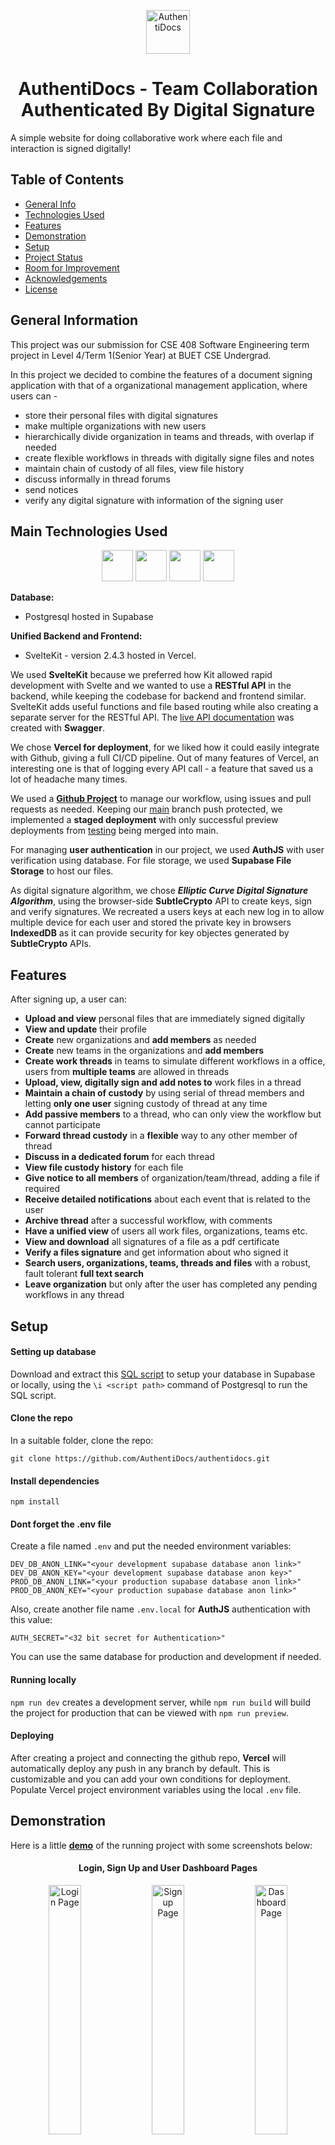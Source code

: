 <p align="center">
  <img height = "70" width = "70" src="https://github.com/AuthentiDocs/authentidocs/blob/main/04_Code/assets/logo.webp" alt= "AuthentiDocs")
</p>

<p align="center"> <h1 align="center"> AuthentiDocs - Team Collaboration Authenticated By Digital Signature </h1> </p>

A simple website for doing collaborative work where each file and interaction is signed digitally!

## Table of Contents

- [General Info](#general-information)
- [Technologies Used](#main-technologies-used)
- [Features](#features)
- [Demonstration](#demonstration)
- [Setup](#setup)
- [Project Status](#project-status)
- [Room for Improvement](#room-for-improvement)
- [Acknowledgements](#acknowledgements)
- [License](#license)

## General Information

This project was our submission for CSE 408 Software Engineering term project in Level 4/Term 1(Senior Year) at BUET CSE Undergrad.

In this project we decided to combine the features of a document signing application with that of a organizational management application, where users can -

- store their personal files with digital signatures
- make multiple organizations with new users
- hierarchically divide organization in teams and threads, with overlap if needed
- create flexible workflows in threads with digitally signe files and notes
- maintain chain of custody of all files, view file history
- discuss informally in thread forums
- send notices
- verify any digital signature with information of the signing user

## Main Technologies Used

<p align="center">
  <img height="50" width="50" src="https://cdn.jsdelivr.net/gh/devicons/devicon/icons/svelte/svelte-original.svg" /> 
  <img height="50" width="50" src="https://cdn.jsdelivr.net/gh/devicons/devicon@latest/icons/vercel/vercel-original.svg" /> 
  <img height="50" width="50" src="https://cdn.jsdelivr.net/gh/devicons/devicon/icons/postgresql/postgresql-original.svg" />
  <img height="50" width="50" src="https://cdn.jsdelivr.net/gh/devicons/devicon@latest/icons/supabase/supabase-original.svg" />      
</p>

**Database:**

- Postgresql hosted in Supabase

**Unified Backend and Frontend:**

- SvelteKit - version 2.4.3 hosted in Vercel.

We used **SvelteKit** because we preferred how Kit allowed rapid development with Svelte and we wanted to use a **RESTful API** in the backend, while keeping the codebase for backend and frontend similar. SvelteKit adds useful functions and file based routing while also creating a separate server for the RESTful API. The [live API documentation](https://authentidocs.vercel.app/docs/api) was created with **Swagger**.

We chose **Vercel for deployment**, for we liked how it could easily integrate with Github, giving a full CI/CD pipeline. Out of many features of Vercel, an interesting one is that of logging every API call - a feature that saved us a lot of headache many times.

We used a **[Github Project](https://github.com/orgs/AuthentiDocs/projects?query=is%3Aopen)** to manage our workflow, using issues and pull requests as needed. Keeping our [main](https://github.com/AuthentiDocs/authentidocs/tree/main) branch push protected, we implemented a **staged deployment** with only successful preview deployments from [testing](https://github.com/AuthentiDocs/authentidocs/tree/testing) being merged into main.

For managing **user authentication** in our project, we used **AuthJS** with user verification using database. For file storage, we used **Supabase File Storage** to host our files.

As digital signature algorithm, we chose **_Elliptic Curve Digital Signature Algorithm_**, using the browser-side **SubtleCrypto** API to create keys, sign and verify signatures. We recreated a users keys at each new log in to allow multiple device for each user and stored the private key in browsers **IndexedDB** as it can provide security for key objectes generated by **SubtleCrypto** APIs.

## Features

After signing up, a user can:

- **Upload and view** personal files that are immediately signed digitally
- **View and update** their profile
- **Create** new organizations and **add members** as needed
- **Create** new teams in the organizations and **add members**
- **Create work threads** in teams to simulate different workflows in a office, users from **multiple teams** are allowed in threads
- **Upload, view, digitally sign and add notes to** work files in a thread
- **Maintain a chain of custody** by using serial of thread members and letting **only one user** signing custody of thread at any time
- **Add passive members** to a thread, who can only view the workflow but cannot participate
- **Forward thread custody** in a **flexible** way to any other member of thread
- **Discuss in a dedicated forum** for each thread
- **View file custody history** for each file
- **Give notice to all members** of organization/team/thread, adding a file if required
- **Receive detailed notifications** about each event that is related to the user
- **Archive thread** after a successful workflow, with comments
- **Have a unified view** of users all work files, organizations, teams etc.
- **View and download** all signatures of a file as a pdf certificate
- **Verify a files signature** and get information about who signed it
- **Search users, organizations, teams, threads and files** with a robust, fault tolerant **full text search**
- **Leave organization** but only after the user has completed any pending workflows in any thread

## Setup

#### Setting up database

Download and extract this [SQL script](https://github.com/AuthentiDocs/authentidocs/blob/main/04_Code/assets/dump-postgres-202403131448.tar.gz) to setup your database in Supabase or locally, using the `\i <script path>` command of Postgresql to run the SQL script.

#### Clone the repo

In a suitable folder, clone the repo:

`git clone https://github.com/AuthentiDocs/authentidocs.git`

#### Install dependencies

`npm install`

#### Dont forget the .env file

Create a file named `.env` and put the needed environment variables:

```
DEV_DB_ANON_LINK="<your development supabase database anon link>"
DEV_DB_ANON_KEY="<your development supabase database anon key>"
PROD_DB_ANON_LINK="<your production supabase database anon link>"
PROD_DB_ANON_KEY="<your production supabase database anon link>"
```

Also, create another file name `.env.local` for **AuthJS** authentication with this value:

```
AUTH_SECRET="<32 bit secret for Authentication>"
```

You can use the same database for production and development if needed.

#### Running locally

`npm run dev` creates a development server, while `npm run build` will build the project for production that can be viewed with `npm run preview`.

#### Deploying

After creating a project and connecting the github repo, **Vercel** will automatically deploy any push in any branch by default. This is customizable and you can add your own conditions for deployment. Populate Vercel project environment variables using the local `.env` file.

## Demonstration

Here is a little **[demo](https://authentidocs.vercel.app)** of the running project with some screenshots below:

<p align="center"> <h4 align="center"> Login, Sign Up and User Dashboard Pages </h4> </p>
<p align ="center">
<img
  src="https://github.com/AuthentiDocs/authentidocs/blob/main/04_Code/assets/1.png?raw=true"
  alt="Login Page"
  title="Login Page"
  caption="Login Page"
  style="display: inline-block; margin: 0 auto; width: 32%"/>
<img
  src="https://github.com/AuthentiDocs/authentidocs/blob/main/04_Code/assets/2.png?raw=true"
  alt="Signup Page"
  title="Signup Page"
  caption="Signup Page"
  style="display: inline-block; margin: 0 auto; width: 32%"/>
<img
  src="https://github.com/AuthentiDocs/authentidocs/blob/main/04_Code/assets/0.png?raw=true"
  alt="Dashboard Page"
  title="Dashboard Page"
  caption="Dashboard Page"
  style="display: inline-block; margin: 0 auto; width: 32%"/>
</p align="center">

<p align="center"> <h4 align="center"> Homepage: Personal Files, Organizations, Notices </h4> </p>
<p align ="center">
<img
  src="https://github.com/AuthentiDocs/authentidocs/blob/main/04_Code/assets/3.png?raw=true"
  alt="Personal Files Page"
  title="Personal Files Page"
  caption="Personal Files Page"
  style="display: inline-block; margin: 0 auto; width: 32%"/>
<img
  src="https://github.com/AuthentiDocs/authentidocs/blob/main/04_Code/assets/4.png?raw=true"
  alt="User Organizations Page"
  title="User Organizations Page"
  caption="User Organizations Page"
  style="display: inline-block; margin: 0 auto; width: 32%"/>
<img
  src="https://github.com/AuthentiDocs/authentidocs/blob/main/04_Code/assets/5.png?raw=true"
  alt="User Notices Page"
  title="User Notices Page"
  caption="User Notices Page"
  style="display: inline-block; margin: 0 auto; width: 32%"/>
</p align="center">

<p align="center"> <h4 align="center"> Homepage: User Teams Page, User Thread and Search Result Pages </h4> </p>
<p align ="center">
<img
  src="https://github.com/AuthentiDocs/authentidocs/blob/main/04_Code/assets/6.png?raw=true"
  alt="User Teams Page"
  title="User Teams Page"
  caption="User Teams Page"
  style="display: inline-block; margin: 0 auto; width: 32%"/>
<img
  src="https://github.com/AuthentiDocs/authentidocs/blob/main/04_Code/assets/7.png?raw=true"
  alt="User Thread Page"
  title="User Thread Page"
  caption="User Thread Page"
  style="display: inline-block; margin: 0 auto; width: 32%"/>
<img
  src="https://github.com/AuthentiDocs/authentidocs/blob/main/04_Code/assets/8.png?raw=true"
  alt="User Search Page"
  title="User Search Page"
  caption="User Search Page"
  style="display: inline-block; margin: 0 auto; width: 32%"/>
</p align="center">

<p align="center"> <h4 align="center">Organization Homepage: Details Tab, Member Tab and Notice Tab </h4> </p>
<p align ="center">
<img
  src="https://github.com/AuthentiDocs/authentidocs/blob/main/04_Code/assets/9.png?raw=true"
  alt="Details"
  title="Details"
  caption="Details"
  style="display: inline-block; margin: 0 auto; width: 32%"/>
<img
  src="https://github.com/AuthentiDocs/authentidocs/blob/main/04_Code/assets/10.png?raw=true"
  alt="Members"
  title="Members"
  caption="Members"
  style="display: inline-block; margin: 0 auto; width: 32%"/>
<img
  src="https://github.com/AuthentiDocs/authentidocs/blob/main/04_Code/assets/11.png?raw=true"
  alt="Notices"
  title="Notices"
  caption="Notices"
  style="display: inline-block; margin: 0 auto; width: 32%"/>
</p align="center">

<p align="center"> <h4 align="center">Organization Homepage: Adding Member, Team and Notice</h4> </p>
<p align ="center">
<img
  src="https://github.com/AuthentiDocs/authentidocs/blob/main/04_Code/assets/13.png?raw=true"
  alt="Add Member"
  title="Add Member"
  caption="Add Member"
  style="display: inline-block; margin: 0 auto; width: 32%"/>
<img
  src="https://github.com/AuthentiDocs/authentidocs/blob/main/04_Code/assets/14.png?raw=true"
  alt="Add Teams"
  title="Add Teams"
  caption="Add Teams"
  style="display: inline-block; margin: 0 auto; width: 32%"/>
<img
  src="https://github.com/AuthentiDocs/authentidocs/blob/main/04_Code/assets/12.png?raw=true"
  alt="Add Notices"
  title="Add Notices"
  caption="Add Notices"
  style="display: inline-block; margin: 0 auto; width: 32%"/>
</p align="center">

The team page and tabs are similar to the organization page, so we can skip to thread page now:

<p align="center"> <h4 align="center">Thread Workflow: Homepage, File List, File View</h4> </p>
<p align ="center">
<img
  src="https://github.com/AuthentiDocs/authentidocs/blob/main/04_Code/assets/15.png?raw=true"
  alt="Thread Home"
  title="Thread Home"
  caption="Thread Home"
  style="display: inline-block; margin: 0 auto; width: 32%"/>
<img
  src="https://github.com/AuthentiDocs/authentidocs/blob/main/04_Code/assets/16.png?raw=true"
  alt="Thread File List"
  title="Thread File List"
  caption="Thread File List"
  style="display: inline-block; margin: 0 auto; width: 32%"/>
<img
  src="https://github.com/AuthentiDocs/authentidocs/blob/main/04_Code/assets/17.png?raw=true"
  alt="Thread File View"
  title="Thread File View"
  caption="Thread File View"
  style="display: inline-block; margin: 0 auto; width: 32%"/>
</p align="center">

<p align="center"> <h4 align="center">Thread File View: Notes, Custody History, File Certificate</h4> </p>
<p align ="center">
<img
  src="https://github.com/AuthentiDocs/authentidocs/blob/main/04_Code/assets/18.png?raw=true"
  alt="Notes"
  title="Notes"
  caption="Notes"
  style="display: inline-block; margin: 0 auto; width: 32%"/>
<img
  src="https://github.com/AuthentiDocs/authentidocs/blob/main/04_Code/assets/19.png?raw=true"
  alt="Custody History"
  title="Custody History"
  caption="Custody History"
  style="display: inline-block; margin: 0 auto; width: 32%"/>
<img
  src="https://github.com/AuthentiDocs/authentidocs/blob/main/04_Code/assets/20.png?raw=true"
  alt="Certificate"
  title="Certificate"
  caption="Certificate"
  style="display: inline-block; margin: 0 auto; width: 32%"/>
</p align="center">

<p align="center"> <h4 align="center">Thread View: Flexible Forwarding, Forum</h4> </p>
<p align ="center">
<img
  src="https://github.com/AuthentiDocs/authentidocs/blob/main/04_Code/assets/21.png?raw=true"
  alt="Flexible Forward"
  title="Flexible Forward"
  caption="Flexible Forward"
  style="display: inline-block; margin: 0 auto; width: 32%"/>
<img
  src="https://github.com/AuthentiDocs/authentidocs/blob/main/04_Code/assets/22.png?raw=true"
  alt="Forum"
  title="Forum"
  caption="Forum"
  style="display: inline-block; margin: 0 auto; width: 32%"/>
<img
  src="https://github.com/AuthentiDocs/authentidocs/blob/main/04_Code/assets/23.png?raw=true"
  alt="Forum Posts"
  title="Forum Posts"
  caption="Forum Posts"
  style="display: inline-block; margin: 0 auto; width: 32%"/>
</p align="center">


## Project Status

Project is: _being worked on_ .

## Room for Improvement

Room for improvement:

- Use **NodePG** or other more flexible database library for database connection
- Add preivew feature for more types of file in the frontend
- Add provision for user creation/adding by using a service an organization is already using, such as Azure Active Directory
- Possible use of **Rich Text Editor** in forum

## Acknowledgements

We would like to specially give our heartfelt thanks to our honourable supervisor **[Md. Toufikuzzaman sir](https://cse.buet.ac.bd/faculty_list/detail/toufikuzzaman)**. It is his idea of using digital signatures in an office workspace that we had directly followed and tried to develop. Throughout the whole term, he gave us invaluable advice, encouraged us to explore new technologies and helped us overcome many problems. It has been both an honour and a learning experience working under his guidance.

We would also like to express our heartiest gratitude to our other sessional course teachers **[Rayhan Rashed sir](https://cse.buet.ac.bd/faculty_list/detail/rayhan)** and **[Mashiat Mustaq ma'am](https://cse.buet.ac.bd/faculty_list/detail/mashiat)** for the very important guidances and suggestions they gave us throughout the project.

A special shoutout to **[Ashraf](https://github.com/risenfromashes), [Lord Sadat](https://github.com/SadatHossain01), [Shattik](https://github.com/shattik)** for helping us out anytime we needed. Check out **[Ashraf and company's project](https://github.com/risenfromashes/pixelshare), [Sadat and Asif's project](https://taskflow-2c96.onrender.com/)** and finally **[Shattik and Nafis and Wasif's project using microservices](https://github.com/Shattik/PushtiFrontEnd)**.

## License

This project is licensed under [GNU General Public License v3.0](/LICENSE).
